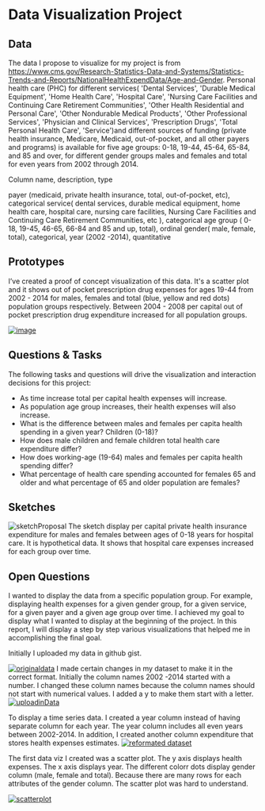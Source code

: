 # Data Visualization Project

## Data

The data I propose to visualize for my project is from https://www.cms.gov/Research-Statistics-Data-and-Systems/Statistics-Trends-and-Reports/NationalHealthExpendData/Age-and-Gender. Personal health care (PHC) for different services( 'Dental Services', 'Durable Medical Equipment', 'Home Health Care', 'Hospital Care', 'Nursing Care Facilities and Continuing Care Retirement Communities', 'Other Health Residential and Personal Care', 'Other Nondurable Medical Products', 'Other Professional Services', 'Physician and Clinical Services', 'Prescription Drugs', 'Total Personal Health Care', 'Service')and different sources of funding (private health insurance, Medicare, Medicaid, out-of-pocket, and all other payers and programs) is available for five age groups: 0-18, 19-44, 45-64, 65-84, and 85 and over, for different gender groups males and females and total for even years from 2002 through 2014.

Column name, description, type

payer (medicaid, private health insurance, total, out-of-pocket, etc), categorical
service( dental services, durable medical equipment, home health care, hospital care, nursing care facilities, Nursing Care Facilities and Continuing Care Retirement Communities, etc ), categorical
age group ( 0-18, 19-45, 46-65, 66-84 and 85 and up, total), ordinal
gender( male, female, total), categorical, 
year (2002 -2014), quantitative


## Prototypes

I’ve created a proof of concept visualization of this data. It's a scatter plot and it shows out of pocket prescription drug expenses for ages 19-44 from 2002 - 2014 for males, females and total (blue, yellow and red dots) population groups respectively. Between 2004 - 2008 per capital out of pocket prescription drug expenditure increased for all population groups.



[![image](https://user-images.githubusercontent.com/20228364/219963275-523207c5-4195-43f6-8ff0-4712e47f178a.png)](https://vizhub.com/khateraAlizada/f61c94f3d98840feb5b0f85af6823c21?file=scatterPlot.js)

## Questions & Tasks

The following tasks and questions will drive the visualization and interaction decisions for this project:

 * As time increase total per capital health expenses will increase. 
 * As population age group increases, their health expenses will also increase.
 * What is the difference between males and females per capita health spending in a given year? Children (0-18)?
 * How does male children and female children total health care expenditure differ?
 * How does working-age (19-64) males and females per capita health spending differ?
 * What percentage of health care spending accounted for females 65 and older and what percentage of 65 and older population are females?
 

## Sketches
![sketchProposal](https://user-images.githubusercontent.com/20228364/219959375-a033fec8-33d8-460c-b4e5-a0589371d5f2.png)
The sketch display per capital private health insurance expenditure for males and females between ages of 0-18 years for hospital care. It is hypothetical data. It shows that hospital care expenses increased for each group over time. 

## Open Questions

I wanted to display the data from a specific population group. For example, displaying  health expenses for a given gender group, for a given service, for a given payer and a given age group over time. I achieved my goal to display what I wanted to display at the beginning of the project. In this report, I will display a step by step various visualizations that helped me in accomplishing the final goal. 

Initially I uploaded my data in github gist. 

[![originaldata](https://user-images.githubusercontent.com/20228364/234727162-69994048-317c-44f9-8365-36d6620378bc.png)](https://gist.githubusercontent.com/khateraAlizada/1ad0d265acbd1d202666ec610d998314/raw/b9200cf2b0ba3dc7fa8fc6b63fd93b80a1a7e6f7/healthCareCostGrowth.csv)
I made certain changes in my dataset to make it in the correct format. Initially the column names 2002 -2014 started with a number. I changed these column names because the column names should not start with numerical values. I added a y to make them start with a letter.
[![uploadinData](https://user-images.githubusercontent.com/20228364/234731159-2204acb8-665c-4c75-a532-ebf771c966a5.png)](https://vizhub.com/khateraAlizada/7ce463b8b74e437aad7141396ba72725)


To display a time series data. I created a year column instead of having separate column for each year. The year column includes all even years between 2002-2014. In addition, I created another column expenditure that stores health expenses estimates. [![reformated dataset](https://user-images.githubusercontent.com/20228364/234731582-e5853cd1-e683-4c5b-926d-d1bf5804186c.png)](https://gist.githubusercontent.com/khateraAlizada/2365f9474eab3f24f42ac5fbe3c18f08/raw/55d654aecbc83d67d25b55b3e2837fbfe349b23d/healthExpensesYear.csv)

The first data viz I created was a scatter plot. The y axis displays health expenses. The x axis displays year. The different colorr dots display gender column (male, female and total). Because there are many rows for each attributes of the gender column. The scatter plot was hard to understand. 

[![scatterplot](https://user-images.githubusercontent.com/20228364/234728700-15925525-a871-4705-a366-2a9a2b1e36ef.png)](https://vizhub.com/khateraAlizada/eefbd6bb9e054de9ba9fd58e3f142bf9?edit=files&file=scatterPlot.js)


